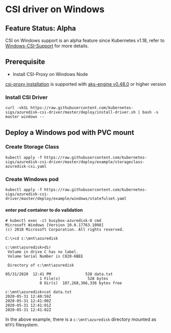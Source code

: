 # CSI driver on Windows

## Feature Status: Alpha

CSI on Windows support is an alpha feature since Kubernetes v1.18, refer to [Windows-CSI-Support](https://github.com/kubernetes/enhancements/blob/master/keps/sig-windows/20190714-windows-csi-support.md) for more details.

## Prerequisite
- Install CSI-Proxy on Windows Node

[csi-proxy installation](https://github.com/Azure/aks-engine/blob/master/docs/topics/csi-proxy-windows.md) is supported with [aks-engine v0.48.0](https://github.com/Azure/aks-engine/releases/tag/v0.48.0) or higher version

### Install CSI Driver
```console
curl -skSL https://raw.githubusercontent.com/kubernetes-sigs/azuredisk-csi-driver/master/deploy/install-driver.sh | bash -s master windows --
```

## Deploy a Windows pod with PVC mount
### Create Storage Class
```console
kubectl apply -f https://raw.githubusercontent.com/kubernetes-sigs/azuredisk-csi-driver/master/deploy/example/storageclass-azuredisk-csi.yaml
```

### Create Windows pod
```console
kubectl apply -f https://raw.githubusercontent.com/kubernetes-sigs/azuredisk-csi-driver/master/deploy/example/windows/statefulset.yaml
```

#### enter pod container to do validation
```console
# kubectl exec -it busybox-azuredisk-0 cmd
Microsoft Windows [Version 10.0.17763.1098]
(c) 2018 Microsoft Corporation. All rights reserved.

C:\>cd c:\mnt\azuredisk

c:\mnt\azuredisk>dir
 Volume in drive C has no label.
 Volume Serial Number is C820-6BEE

 Directory of c:\mnt\azuredisk

05/31/2020  12:41 PM               528 data.txt
               1 File(s)            528 bytes
               0 Dir(s)  107,268,366,336 bytes free

c:\mnt\azuredisk>cat data.txt
2020-05-31 12:40:59Z
2020-05-31 12:41:00Z
2020-05-31 12:41:01Z
2020-05-31 12:41:02Z
```
In the above example, there is a `c:\mnt\azuredisk` directory mounted as `NTFS` filesystem.
